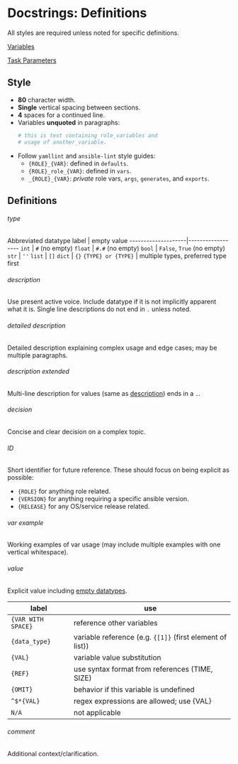 # Docstrings: Definitions
All styles are required unless noted for specific definitions.

[Variables](variables.md)

[Task Parameters](parameters.md)

## Style
* **80** character width.
* **Single** vertical spacing between sections.
* **4** spaces for a continued line.
* Variables **unquoted** in paragraphs:
  ``` yaml
  # this is test containing role_variables and
  # usage of another_variable.
  ```
* Follow `yamllint` and `ansible-lint` style guides:
  * `{ROLE}_{VAR}`: defined in `defaults`.
  * `{ROLE}_role_{VAR}`: defined in `vars`.
  * `_{ROLE}_{VAR}`: *private* role vars, `args`, `generates`, and `exports`.

## Definitions

###### type
Abbreviated datatype
 label              | empty value
--------------------|------------------
 `int`              | `#` (no empty)
 `float`            | `#.#` (no empty)
 `bool`             | `False`, `True` (no empty)
 `str`              | `''`
 `list`             | `[]`
 `dict`             | `{}`
 `{TYPE} or {TYPE}` | multiple types, preferred type first

###### description
Use present active voice. Include datatype if it is not implicitly apparent
what it is. Single line descriptions do not end in `.` unless noted.

###### detailed description
Detailed description explaining complex usage and edge cases; may be multiple
paragraphs.

###### description extended
Multi-line description for values (same as [description](#description)) ends in
a `.`.

###### decision
Concise and clear decision on a complex topic.

###### ID
Short identifier for future reference. These should focus on being explicit as
possible:

* `{ROLE}` for anything role related.
* `{VERSION}` for anything requiring a specific ansible version.
* `{RELEASE}` for any OS/service release related.

###### var example
Working examples of var usage (may include multiple examples with one vertical
whitespace).

###### value
Explicit value including [empty datatypes](#type).

 label              | use
--------------------|----------------------------------------------------------
 `{VAR WITH SPACE}` | reference other variables
 `{data_type}`      | variable reference (e.g. `{[1]}` (first element of list))
 `{VAL}`            | variable value substitution
 `{REF}`            | use syntax format from references (TIME, SIZE)
 `{OMIT}`           | behavior if this variable is undefined
 `^$*{VAL}`         | regex expressions are allowed; use {VAL}
 `N/A`              | not applicable

###### comment
Additional context/clarification.
